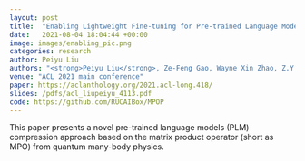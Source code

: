 ```yaml
---
layout: post
title:  "Enabling Lightweight Fine-tuning for Pre-trained Language Model Compression based on Matrix Product Operators"
date:   2021-08-04 18:04:44 +00:00
image: images/enabling_pic.png
categories: research
author: Peiyu Liu
authors: "<strong>Peiyu Liu</strong>, Ze-Feng Gao, Wayne Xin Zhao, Z.Y. Xie, Zhong-Yi Lu and Ji-Rong Wen"
venue: "ACL 2021 main conference"
paper: https://aclanthology.org/2021.acl-long.418/
slides: /pdfs/acl_liupeiyu_4113.pdf
code: https://github.com/RUCAIBox/MPOP
---
```

This paper presents a novel pre-trained language models (PLM) compression approach based on the matrix product operator (short as MPO) from quantum many-body physics.
